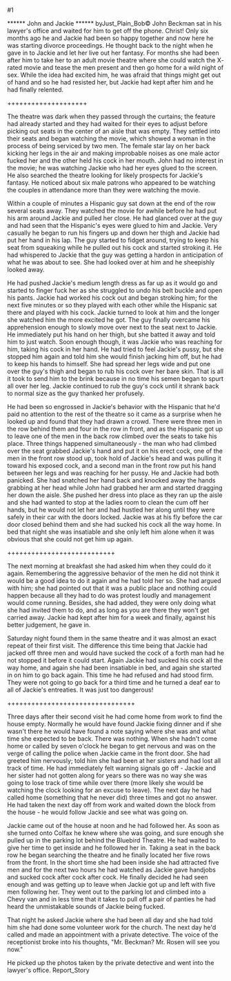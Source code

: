 #1 

 

 ****** John and Jackie ****** byJust_Plain_Bob© John Beckman sat in his lawyer's office and waited for him to get off the phone. Christ! Only six months ago he and Jackie had been so happy together and now here he was starting divorce proceedings. He thought back to the night when he gave in to Jackie and let her live out her fantasy. For months she had been after him to take her to an adult movie theatre where she could watch the X- rated movie and tease the men present and then go home for a wild night of sex. While the idea had excited him, he was afraid that things might get out of hand and so he had resisted her, but Jackie had kept after him and he had finally relented. 

 ++++++++++++++++++++ 

 The theatre was dark when they passed through the curtains; the feature had already started and they had waited for their eyes to adjust before picking out seats in the center of an aisle that was empty. They settled into their seats and began watching the movie, which showed a woman in the process of being serviced by two men. The female star lay on her back kicking her legs in the air and making improbable noises as one male actor fucked her and the other held his cock in her mouth. John had no interest in the movie; he was watching Jackie who had her eyes glued to the screen. He also searched the theatre looking for likely prospects for Jackie's fantasy. He noticed about six male patrons who appeared to be watching the couples in attendance more than they were watching the movie. 

 Within a couple of minutes a Hispanic guy sat down at the end of the row several seats away. They watched the movie for awhile before he had put his arm around Jackie and pulled her close. He had glanced over at the guy and had seen that the Hispanic's eyes were glued to him and Jackie. Very casually he began to run his fingers up and down her thigh and Jackie had put her hand in his lap. The guy started to fidget around, trying to keep his seat from squeaking while he pulled out his cock and started stroking it. He had whispered to Jackie that the guy was getting a hardon in anticipation of what he was about to see. She had looked over at him and he sheepishly looked away. 

 He had pushed Jackie's medium length dress as far up as it would go and started to finger fuck her as she struggled to undo his belt buckle and open his pants. Jackie had worked his cock out and began stroking him; for the next five minutes or so they played with each other while the Hispanic sat there and played with his cock. Jackie turned to look at him and the longer she watched him the more excited he got. The guy finally overcame his apprehension enough to slowly move over next to the seat next to Jackie. He immediately put his hand on her thigh, but she batted it away and told him to just watch. Soon enough though, it was Jackie who was reaching for him, taking his cock in her hand. He had tried to feel Jackie's pussy, but she stopped him again and told him she would finish jacking him off, but he had to keep his hands to himself. She had spread her legs wide and put one over the guy's thigh and began to rub his cock over her bare skin. That is all it took to send him to the brink because in no time his semen began to spurt all over her leg. Jackie continued to rub the guy's cock until it shrank back to normal size as the guy thanked her profusely. 

 He had been so engrossed in Jackie's behavior with the Hispanic that he'd paid no attention to the rest of the theatre so it came as a surprise when he looked up and found that they had drawn a crowd. There were three men in the row behind them and four in the row in front, and as the Hispanic got up to leave one of the men in the back row climbed over the seats to take his place. Three things happened simultaneously - the man who had climbed over the seat grabbed Jackie's hand and put it on his erect cock, one of the men in the front row stood up, took hold of Jackie's head and was pulling it toward his exposed cock, and a second man in the front row put his hand between her legs and was reaching for her pussy. He and Jackie had both panicked. She had snatched her hand back and knocked away the hands grabbing at her head while John had grabbed her arm and started dragging her down the aisle. She pushed her dress into place as they ran up the aisle and she had wanted to stop at the ladies room to clean the cum off her hands, but he would not let her and had hustled her along until they were safely in their car with the doors locked. Jackie was at his fly before the car door closed behind them and she had sucked his cock all the way home. In bed that night she was insatiable and she only left him alone when it was obvious that she could not get him up again. 

 +++++++++++++++++++++++++++ 

 The next morning at breakfast she had asked him when they could do it again. Remembering the aggressive behavior of the men he did not think it would be a good idea to do it again and he had told her so. She had argued with him; she had pointed out that it was a public place and nothing could happen because all they had to do was protest loudly and management would come running. Besides, she had added, they were only doing what she had invited them to do, and as long as you are there they won't get carried away. Jackie had kept after him for a week and finally, against his better judgement, he gave in. 

 Saturday night found them in the same theatre and it was almost an exact repeat of their first visit. The difference this time being that Jackie had jacked off three men and would have sucked the cock of a forth man had he not stopped it before it could start. Again Jackie had sucked his cock all the way home, and again she had been insatiable in bed, and again she started in on him to go back again. This time he had refused and had stood firm. They were not going to go back for a third time and he turned a deaf ear to all of Jackie's entreaties. It was just too dangerous! 

 ++++++++++++++++++++++++++++++++ 

 Three days after their second visit he had come home from work to find the house empty. Normally he would have found Jackie fixing dinner and if she wasn't there he would have found a note saying where she was and what time she expected to be back. There was nothing. When she hadn't come home or called by seven o'clock he began to get nervous and was on the verge of calling the police when Jackie came in the front door. She had greeted him nervously; told him she had been at her sisters and had lost all track of time. He had immediately felt warning signals go off - Jackie and her sister had not gotten along for years so there was no way she was going to lose track of time while over there (more likely she would be watching the clock looking for an excuse to leave). The next day he had called home (something that he never did) three times and got no answer. He had taken the next day off from work and waited down the block from the house - he would follow Jackie and see what was going on. 

 Jackie came out of the house at noon and he had followed her. As soon as she turned onto Colfax he knew where she was going, and sure enough she pulled up in the parking lot behind the Bluebird Theatre. He had waited to give her time to get inside and he followed her in. Taking a seat in the back row he began searching the theatre and he finally located her five rows from the front. In the short time she had been inside she had attracted five men and for the next two hours he had watched as Jackie gave handjobs and sucked cock after cock after cock. He finally decided he had seen enough and was getting up to leave when Jackie got up and left with five men following her. They went out to the parking lot and climbed into a Chevy van and in less time that it takes to pull off a pair of panties he had heard the unmistakable sounds of Jackie being fucked. 

 That night he asked Jackie where she had been all day and she had told him she had done some volunteer work for the church. The next day he'd called and made an appointment with a private detective. The voice of the receptionist broke into his thoughts, "Mr. Beckman? Mr. Rosen will see you now." 

 He picked up the photos taken by the private detective and went into the lawyer's office. Report_Story 
